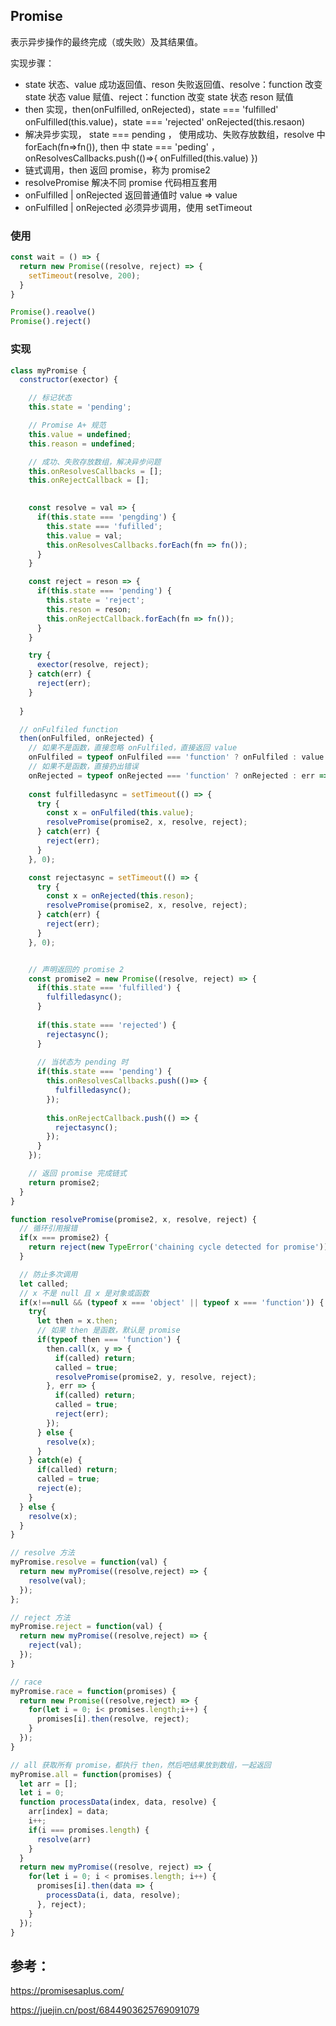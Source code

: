

## Promise

表示异步操作的最终完成（或失败）及其结果值。

实现步骤：

- state 状态、value 成功返回值、reson 失败返回值、resolve：function 改变 state 状态 value 赋值、reject：function 改变 state 状态 reson 赋值
- then 实现，then(onFulfilled, onRejected)，state === 'fulfilled' onFulfilled(this.value)，state === 'rejected' onRejected(this.resaon)
- 解决异步实现， state === pending ， 使用成功、失败存放数组，resolve 中 forEach(fn=>fn()), then 中 state === 'peding' ， onResolvesCallbacks.push(()=>{ onFulfilled(this.value) })
- 链式调用，then 返回 promise，称为 promise2
- resolvePromise 解决不同 promise 代码相互套用
- onFulfilled | onRejected 返回普通值时 value => value
- onFulfilled | onRejected 必须异步调用，使用 setTimeout

### 使用

```javascript
const wait = () => {
  return new Promise((resolve, reject) => {
  	setTimeout(resolve, 200);
  }	
}

Promise().reaolve()
Promise().reject()    
```



### 实现

```javascript
class myPromise {
  constructor(exector) {

    // 标记状态
    this.state = 'pending';

    // Promise A+ 规范
    this.value = undefined;
    this.reason = undefined;

    // 成功、失败存放数组，解决异步问题
    this.onResolvesCallbacks = [];
    this.onRejectCallback = [];
    

    const resolve = val => {
      if(this.state === 'pengding') {
        this.state === 'fufilled';
        this.value = val;
        this.onResolvesCallbacks.forEach(fn => fn());
      }
    }

    const reject = reson => {
      if(this.state === 'pending') {
        this.state = 'reject';
        this.reson = reson;
        this.onRejectCallback.forEach(fn => fn());
      }
    }

    try {
      exector(resolve, reject);
    } catch(err) {
      reject(err);
    }
    
  }

  // onFulfiled function
  then(onFulfiled, onRejected) {
    // 如果不是函数，直接忽略 onFulfiled，直接返回 value
    onFulfiled = typeof onFulfiled === 'function' ? onFulfiled : value => value;
    // 如果不是函数，直接扔出错误 
    onRejected = typeof onRejected === 'function' ? onRejected : err => { throw err};
    
    const fulfilledasync = setTimeout(() => {
      try {
        const x = onFulfiled(this.value);
        resolvePromise(promise2, x, resolve, reject);
      } catch(err) {
        reject(err);
      }
    }, 0);

    const rejectasync = setTimeout(() => {
      try {
        const x = onRejected(this.reson);
        resolvePromise(promise2, x, resolve, reject);
      } catch(err) {
        reject(err);
      }
    }, 0);


    // 声明返回的 promise 2
    const promise2 = new Promise((resolve, reject) => {
      if(this.state === 'fulfilled') {
        fulfilledasync();
      }
  
      if(this.state === 'rejected') {
        rejectasync();
      }
  
      // 当状态为 pending 时
      if(this.state === 'pending') {
        this.onResolvesCallbacks.push(()=> {
          fulfilledasync();
        });
  
        this.onRejectCallback.push(() => {
          rejectasync();
        });
      }
    });

    // 返回 promise 完成链式
    return promise2;
  } 
}

function resolvePromise(promise2, x, resolve, reject) {
  // 循环引用报错
  if(x === promise2) {
    return reject(new TypeError('chaining cycle detected for promise'));
  }

  // 防止多次调用
  let called;
  // x 不是 null 且 x 是对象或函数
  if(x!==null && (typeof x === 'object' || typeof x === 'function')) {
    try{
      let then = x.then;
      // 如果 then 是函数，默认是 promise
      if(typeof then === 'function') {
        then.call(x, y => {
          if(called) return;
          called = true;
          resolvePromise(promise2, y, resolve, reject);
        }, err => {
          if(called) return;
          called = true;
          reject(err);
        });
      } else {
        resolve(x);
      }
    } catch(e) {
      if(called) return;
      called = true;
      reject(e);
    }
  } else {
    resolve(x);
  }
}

// resolve 方法
myPromise.resolve = function(val) {
  return new myPromise((resolve,reject) => {
    resolve(val);
  });
};

// reject 方法
myPromise.reject = function(val) {
  return new myPromise((resolve,reject) => {
    reject(val);
  });
}

// race 
myPromise.race = function(promises) {
  return new Promise((resolve,reject) => {
    for(let i = 0; i< promises.length;i++) {
      promises[i].then(resolve, reject);
    }
  });
}

// all 获取所有 promise，都执行 then，然后吧结果放到数组，一起返回
myPromise.all = function(promises) {
  let arr = [];
  let i = 0;
  function processData(index, data, resolve) {
    arr[index] = data;
    i++;
    if(i === promises.length) {
      resolve(arr)
    }
  }
  return new myPromise((resolve, reject) => {
    for(let i = 0; i < promises.length; i++) {
      promises[i].then(data => {
        processData(i, data, resolve);
      }, reject);
    }
  });
}

```



## 参考：

https://promisesaplus.com/

https://juejin.cn/post/6844903625769091079